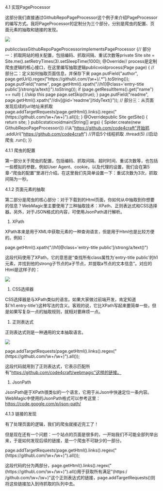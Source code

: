 4.1 实现PageProcessor

这部分我们直接通过GithubRepoPageProcessor这个例子来介绍PageProcessor的编写方式。我将PageProcessor的定制分为三个部分，分别是爬虫的配置、页面元素的抽取和链接的发现。

![](D:/download/youdaonote-pull-master/data/Technology/JAVA/WebMagic/images/A4C3F60107904F9EBFF64B91E69BA857clipboard.png)


publicclassGithubRepoPageProcessorimplementsPageProcessor {// 部分一：抓取网站的相关配置，包括编码、抓取间隔、重试次数等private Site site = Site.me().setRetryTimes(3).setSleepTime(1000);    @Override// process是定制爬虫逻辑的核心接口，在这里编写抽取逻辑publicvoidprocess(Page page) {        // 部分二：定义如何抽取页面信息，并保存下来        page.putField("author", page.getUrl().regex("https://github\\.com/(\\w+)/.*").toString());        page.putField("name", page.getHtml().xpath("//h1[@class='entry-title public']/strong/a/text()").toString());        if (page.getResultItems().get("name") == null) {            //skip this page            page.setSkip(true);        }        page.putField("readme", page.getHtml().xpath("//div[@id='readme']/tidyText()"));        // 部分三：从页面发现后续的url地址来抓取        page.addTargetRequests(page.getHtml().links().regex("(https://github\\.com/\\w+/\\w+)").all());    }    @Overridepublic Site getSite() {        return site;    }    publicstaticvoidmain(String[] args) {        Spider.create(new GithubRepoPageProcessor())                //从"https://github.com/code4craft"开始抓                .addUrl("https://github.com/code4craft")                //开启5个线程抓取                .thread(5)                //启动爬虫                .run();    }}

4.1.1 爬虫的配置

第一部分关于爬虫的配置，包括编码、抓取间隔、超时时间、重试次数等，也包括一些模拟的参数，例如User Agent、cookie，以及代理的设置，我们会在第5章-“爬虫的配置”里进行介绍。在这里我们先简单设置一下：重试次数为3次，抓取间隔为一秒。

4.1.2 页面元素的抽取

第二部分是爬虫的核心部分：对于下载到的Html页面，你如何从中抽取到你想要的信息？WebMagic里主要使用了三种抽取技术：XPath、正则表达式和CSS选择器。另外，对于JSON格式的内容，可使用JsonPath进行解析。

1. XPath

XPath本来是用于XML中获取元素的一种查询语言，但是用于Html也是比较方便的。例如：

 page.getHtml().xpath("//h1[@class='entry-title public']/strong/a/text()")

这段代码使用了XPath，它的意思是“查找所有class属性为'entry-title public'的h1元素，并找到他的strong子节点的a子节点，并提取a节点的文本信息”。对应的Html是这样子的：

![](D:/download/youdaonote-pull-master/data/Technology/JAVA/WebMagic/images/2987CD2259A3437D84104EDD604FE8A4104607_Aqq8_190591.png.jpeg)

1. CSS选择器

CSS选择器是与XPath类似的语言。如果大家做过前端开发，肯定知道$('h1.entry-title')这种写法的含义。客观的说，它比XPath写起来要简单一些，但是如果写复杂一点的抽取规则，就相对要麻烦一点。

1. 正则表达式

正则表达式则是一种通用的文本抽取语言。

![](D:/download/youdaonote-pull-master/data/Technology/JAVA/WebMagic/images/5E09103C4FA84661A8E2EC12819A0C77clipboard.png)


 page.addTargetRequests(page.getHtml().links().regex("(https://github\\.com/\\w+/\\w+)").all());

这段代码就用到了正则表达式，它表示匹配所有"https://github.com/code4craft/webmagic"这样的链接。

1. JsonPath

JsonPath是于XPath很类似的一个语言，它用于从Json中快速定位一条内容。WebMagic中使用的JsonPath格式可以参考这里：https://code.google.com/p/json-path/

4.1.3 链接的发现

有了处理页面的逻辑，我们的爬虫就接近完工了！

但是现在还有一个问题：一个站点的页面是很多的，一开始我们不可能全部列举出来，于是如何发现后续的链接，是一个爬虫不可缺少的一部分。

page.addTargetRequests(page.getHtml().links().regex("(https://github\\.com/\\w+/\\w+)").all());

这段代码的分为两部分，page.getHtml().links().regex("(https://github\\.com/\\w+/\\w+)").all()用于获取所有满足"(https:/ /github\.com/\w+/\w+)"这个正则表达式的链接，page.addTargetRequests()则将这些链接加入到待抓取的队列中去。
